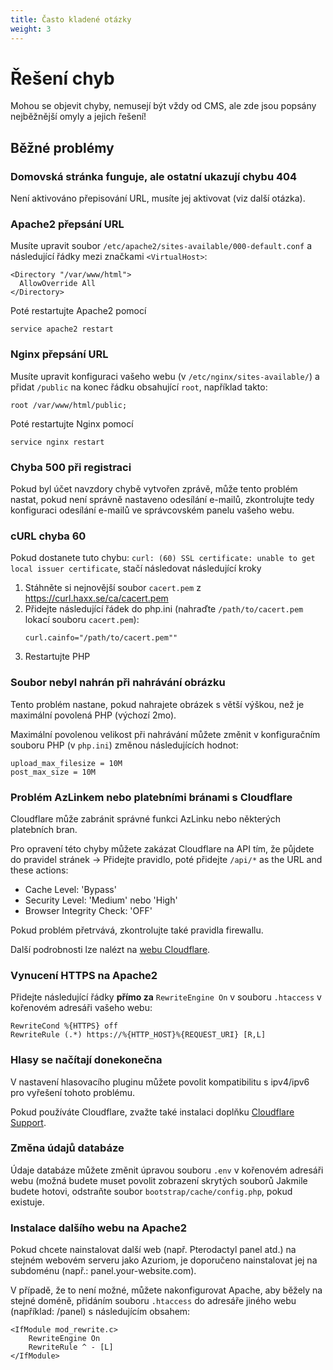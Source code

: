 ```yaml
---
title: Často kladené otázky
weight: 3
---
```


# Řešení chyb

Mohou se objevit chyby, nemusejí být vždy od CMS,
ale zde jsou popsány nejběžnější omyly a jejich řešení!

## Běžné problémy

### Domovská stránka funguje, ale ostatní ukazují chybu 404

Není aktivováno přepisování URL, musíte jej aktivovat (viz další otázka).

### Apache2 přepsání URL
Musíte upravit soubor `/etc/apache2/sites-available/000-default.conf` a následující řádky mezi značkami `<VirtualHost>`:
```
<Directory "/var/www/html">
  AllowOverride All
</Directory>
```

Poté restartujte Apache2 pomocí
```
service apache2 restart
```

### Nginx přepsání URL
Musíte upravit konfiguraci vašeho webu (v `/etc/nginx/sites-available/`) a přidat `/public` na konec
řádku obsahující `root`, například takto:
```
root /var/www/html/public;
```

Poté restartujte Nginx pomocí
```
service nginx restart
```


### Chyba 500 při registraci

Pokud byl účet navzdory chybě vytvořen zprávě, může tento problém nastat, pokud
není správně nastaveno odesílání e-mailů, zkontrolujte tedy
konfiguraci odesílání e-mailů ve správcovském panelu vašeho webu.

### cURL chyba 60

Pokud dostanete tuto chybu:
`curl: (60) SSL certificate: unable to get local issuer certificate`, stačí následovat
následující kroky
1) Stáhněte si nejnovější soubor `cacert.pem` z https://curl.haxx.se/ca/cacert.pem
1) Přidejte následující řádek do php.ini (nahraďte `/path/to/cacert.pem`
lokací souboru `cacert.pem`):
   ```
   curl.cainfo="/path/to/cacert.pem""
   ```
1) Restartujte PHP

### Soubor nebyl nahrán při nahrávání obrázku

Tento problém nastane, pokud nahrajete obrázek s větší výškou, než je
maximální povolená PHP (výchozí 2mo).

Maximální povolenou velikost při nahrávání můžete změnit v konfiguračním souboru
PHP (v `php.ini`) změnou následujících hodnot:
```
upload_max_filesize = 10M
post_max_size = 10M
```

### Problém AzLinkem nebo platebními bránami s Cloudflare

Cloudflare může zabránit správné funkci AzLinku nebo některých platebních bran.

Pro opravení této chyby můžete zakázat Cloudflare na API tím, že půjdete do pravidel stránek
-> Přidejte pravidlo, poté přidejte `/api/*` as the URL and these actions:
* Cache Level: 'Bypass'
* Security Level: 'Medium' nebo 'High'
* Browser Integrity Check: 'OFF' 

Pokud problém přetrvává, zkontrolujte také pravidla firewallu.

Další podrobnosti lze nalézt na [webu Cloudflare](https://support.cloudflare.com/hc/en-us/articles/200504045-Using-Cloudflare-with-your-API).

### Vynucení HTTPS na Apache2

Přidejte následující řádky **přímo za** `RewriteEngine On` v souboru `.htaccess` v kořenovém adresáři vašeho webu:
```
RewriteCond %{HTTPS} off
RewriteRule (.*) https://%{HTTP_HOST}%{REQUEST_URI} [R,L]
```

### Hlasy se načítají donekonečna

V nastavení hlasovacího pluginu můžete povolit kompatibilitu s ipv4/ipv6
pro vyřešení tohoto problému.

Pokud používáte Cloudflare, zvažte také instalaci doplňku
[Cloudflare Support](https://market.azuriom.com/resources/12).

### Změna údajů databáze

Údaje databáze můžete změnit úpravou souboru
`.env` v kořenovém adresáři webu (možná budete muset povolit zobrazení skrytých souborů
Jakmile budete hotovi, odstraňte soubor `bootstrap/cache/config.php`, pokud existuje.

### Instalace dalšího webu na Apache2

Pokud chcete nainstalovat další web (např. Pterodactyl panel atd.)
na stejném webovém serveru jako Azuriom, je doporučeno
nainstalovat jej na subdoménu (např.: panel.your-website.com).

V případě, že to není možné, můžete nakonfigurovat Apache, aby
běžely na stejné doméně, přidáním souboru `.htaccess` do adresáře
jiného webu (například: /panel) s následujícím obsahem:
```
<IfModule mod_rewrite.c>
    RewriteEngine On
    RewriteRule ^ - [L]
</IfModule>
``` 
